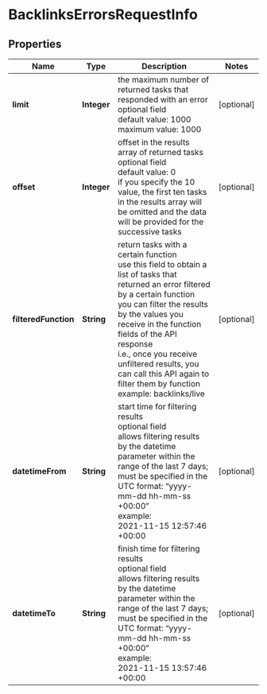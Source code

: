 # BacklinksErrorsRequestInfo


## Properties

| Name | Type | Description | Notes |
|------------ | ------------- | ------------- | -------------|
**limit** | **Integer** | the maximum number of returned tasks that responded with an error<br>optional field<br>default value: 1000<br>maximum value: 1000 |[optional]|
**offset** | **Integer** | offset in the results array of returned tasks<br>optional field<br>default value: 0<br>if you specify the 10 value, the first ten tasks in the results array will be omitted and the data will be provided for the successive tasks |[optional]|
**filteredFunction** | **String** | return tasks with a certain function<br>use this field to obtain a list of tasks that returned an error filtered by a certain function<br>you can filter the results by the values you receive in the function fields of the API response<br>i.e., once you receive unfiltered results, you can call this API again to filter them by function<br>example: backlinks/live |[optional]|
**datetimeFrom** | **String** | start time for filtering results<br>optional field<br>allows filtering results by the datetime parameter within the range of the last 7 days;<br>must be specified in the UTC format: “yyyy-mm-dd hh-mm-ss +00:00”<br>example:<br>2021-11-15 12:57:46 +00:00 |[optional]|
**datetimeTo** | **String** | finish time for filtering results<br>optional field<br>allows filtering results by the datetime parameter within the range of the last 7 days;<br>must be specified in the UTC format: “yyyy-mm-dd hh-mm-ss +00:00”<br>example:<br>2021-11-15 13:57:46 +00:00 |[optional]|